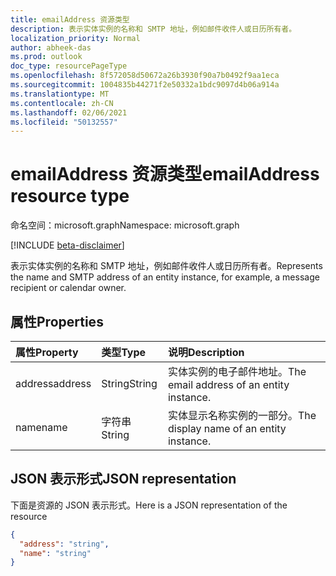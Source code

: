 ```yaml
---
title: emailAddress 资源类型
description: 表示实体实例的名称和 SMTP 地址，例如邮件收件人或日历所有者。
localization_priority: Normal
author: abheek-das
ms.prod: outlook
doc_type: resourcePageType
ms.openlocfilehash: 8f572058d50672a26b3930f90a7b0492f9aa1eca
ms.sourcegitcommit: 1004835b44271f2e50332a1bdc9097d4b06a914a
ms.translationtype: MT
ms.contentlocale: zh-CN
ms.lasthandoff: 02/06/2021
ms.locfileid: "50132557"
---
```

# <a name="emailaddress-resource-type"></a><span data-ttu-id="b7f4e-103">emailAddress 资源类型</span><span class="sxs-lookup"><span data-stu-id="b7f4e-103">emailAddress resource type</span></span>

<span data-ttu-id="b7f4e-104">命名空间：microsoft.graph</span><span class="sxs-lookup"><span data-stu-id="b7f4e-104">Namespace: microsoft.graph</span></span>

[!INCLUDE [beta-disclaimer](../../includes/beta-disclaimer.md)]

<span data-ttu-id="b7f4e-105">表示实体实例的名称和 SMTP 地址，例如邮件收件人或日历所有者。</span><span class="sxs-lookup"><span data-stu-id="b7f4e-105">Represents the name and SMTP address of an entity instance, for example, a message recipient or calendar owner.</span></span>

## <a name="properties"></a><span data-ttu-id="b7f4e-106">属性</span><span class="sxs-lookup"><span data-stu-id="b7f4e-106">Properties</span></span>
| <span data-ttu-id="b7f4e-107">属性</span><span class="sxs-lookup"><span data-stu-id="b7f4e-107">Property</span></span>     | <span data-ttu-id="b7f4e-108">类型</span><span class="sxs-lookup"><span data-stu-id="b7f4e-108">Type</span></span>   |<span data-ttu-id="b7f4e-109">说明</span><span class="sxs-lookup"><span data-stu-id="b7f4e-109">Description</span></span>|
|:---------------|:--------|:----------|
|<span data-ttu-id="b7f4e-110">address</span><span class="sxs-lookup"><span data-stu-id="b7f4e-110">address</span></span>|<span data-ttu-id="b7f4e-111">String</span><span class="sxs-lookup"><span data-stu-id="b7f4e-111">String</span></span>|<span data-ttu-id="b7f4e-112">实体实例的电子邮件地址。</span><span class="sxs-lookup"><span data-stu-id="b7f4e-112">The email address of an entity instance.</span></span>|
|<span data-ttu-id="b7f4e-113">name</span><span class="sxs-lookup"><span data-stu-id="b7f4e-113">name</span></span>|<span data-ttu-id="b7f4e-114">字符串</span><span class="sxs-lookup"><span data-stu-id="b7f4e-114">String</span></span>|<span data-ttu-id="b7f4e-115">实体显示名称实例的一部分。</span><span class="sxs-lookup"><span data-stu-id="b7f4e-115">The display name of an entity instance.</span></span>|

## <a name="json-representation"></a><span data-ttu-id="b7f4e-116">JSON 表示形式</span><span class="sxs-lookup"><span data-stu-id="b7f4e-116">JSON representation</span></span>

<span data-ttu-id="b7f4e-117">下面是资源的 JSON 表示形式。</span><span class="sxs-lookup"><span data-stu-id="b7f4e-117">Here is a JSON representation of the resource</span></span>

<!-- {
  "blockType": "resource",
  "optionalProperties": [

  ],
  "@odata.type": "microsoft.graph.emailAddress"
}-->

```json
{
  "address": "string",
  "name": "string"
}

```

<!-- uuid: 8fcb5dbc-d5aa-4681-8e31-b001d5168d79
2015-10-25 14:57:30 UTC -->
<!--
{
  "type": "#page.annotation",
  "description": "emailAddress resource",
  "keywords": "",
  "section": "documentation",
  "tocPath": "",
  "suppressions": []
}
-->


